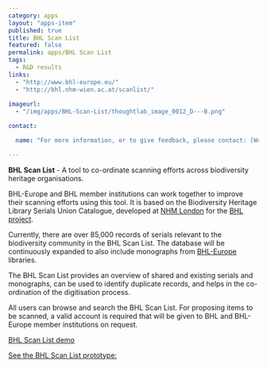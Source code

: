 ```yaml
---
category: apps
layout: "apps-item"
published: true
title: BHL Scan List
featured: false
permalink: apps/BHL Scan List
tags: 
  - R&D results
links: 
  - "http://www.bhl-europe.eu/"
  - "http://bhl.nhm-wien.ac.at/scanlist/"
 
imageurl: 
  - "/img/apps/BHL-Scan-List/thoughtlab_image_0012_D---B.png"

contact: 

  name: "For more information, or to give feedback, please contact: [Wolfgang Koller](wolfgang.koller@nhm-wien.ac.at?subject=ThoughtLab%20BHL%20Scan%20List%20Feedback)"

---
```

**BHL Scan List** - A tool to co-ordinate scanning efforts across biodiversity heritage organisations.

BHL-Europe and BHL member institutions can work together to improve their scanning efforts using this tool. It is based on the Biodiversity Heritage Library Serials Union Catalogue, developed at [NHM London](http://www.nhm.ac.uk/) for the [BHL project](http://www.biodiversitylibrary.org/).

Currently, there are over 85,000 records of serials relevant to the biodiversity community in the BHL Scan List. The database will be continuously expanded to also include monographs from [BHL-Europe](http://www.bhl-europe.eu/) libraries.

The BHL Scan List provides an overview of shared and existing serials and monographs, can be used to identify duplicate records, and helps in the co-ordination of the digitisation process.

All users can browse and search the BHL Scan List. For proposing items to be scanned, a valid account is required that will be given to BHL and BHL-Europe member institutions on request.

[BHL Scan List demo](http://gso.gbv.de/DB=1.83/)

[See the BHL Scan List prototype:](http://bhl.nhm-wien.ac.at/scanlist/)


	
